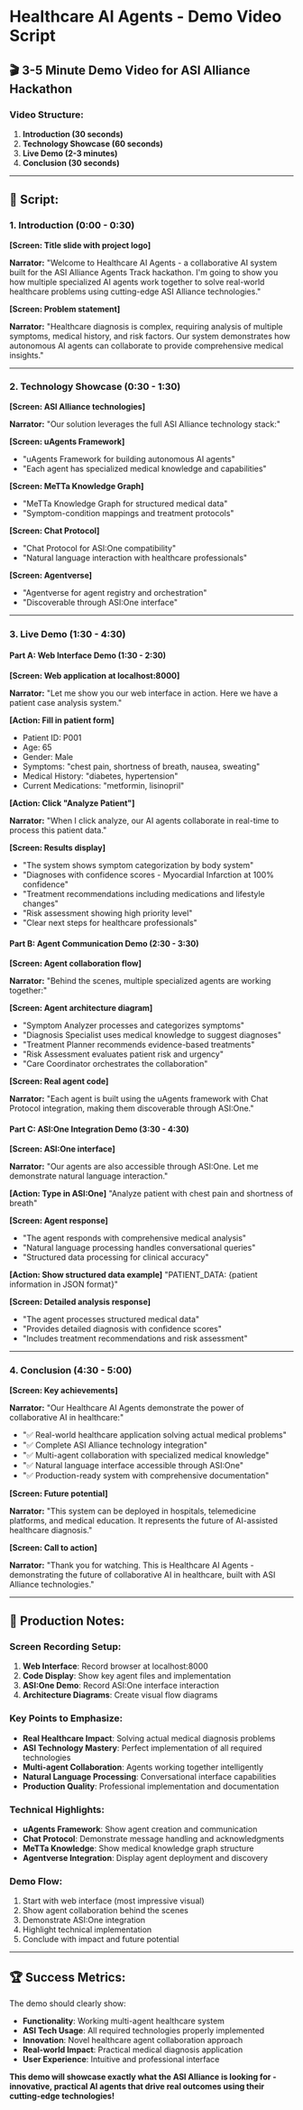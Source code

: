 # Healthcare AI Agents - Demo Video Script

## 🎬 3-5 Minute Demo Video for ASI Alliance Hackathon

### **Video Structure:**
1. **Introduction (30 seconds)**
2. **Technology Showcase (60 seconds)**
3. **Live Demo (2-3 minutes)**
4. **Conclusion (30 seconds)**

---

## 📝 **Script:**

### **1. Introduction (0:00 - 0:30)**

**[Screen: Title slide with project logo]**

**Narrator:** "Welcome to Healthcare AI Agents - a collaborative AI system built for the ASI Alliance Agents Track hackathon. I'm going to show you how multiple specialized AI agents work together to solve real-world healthcare problems using cutting-edge ASI Alliance technologies."

**[Screen: Problem statement]**

**Narrator:** "Healthcare diagnosis is complex, requiring analysis of multiple symptoms, medical history, and risk factors. Our system demonstrates how autonomous AI agents can collaborate to provide comprehensive medical insights."

---

### **2. Technology Showcase (0:30 - 1:30)**

**[Screen: ASI Alliance technologies]**

**Narrator:** "Our solution leverages the full ASI Alliance technology stack:"

**[Screen: uAgents Framework]**
- "uAgents Framework for building autonomous AI agents"
- "Each agent has specialized medical knowledge and capabilities"

**[Screen: MeTTa Knowledge Graph]**
- "MeTTa Knowledge Graph for structured medical data"
- "Symptom-condition mappings and treatment protocols"

**[Screen: Chat Protocol]**
- "Chat Protocol for ASI:One compatibility"
- "Natural language interaction with healthcare professionals"

**[Screen: Agentverse]**
- "Agentverse for agent registry and orchestration"
- "Discoverable through ASI:One interface"

---

### **3. Live Demo (1:30 - 4:30)**

#### **Part A: Web Interface Demo (1:30 - 2:30)**

**[Screen: Web application at localhost:8000]**

**Narrator:** "Let me show you our web interface in action. Here we have a patient case analysis system."

**[Action: Fill in patient form]**
- Patient ID: P001
- Age: 65
- Gender: Male
- Symptoms: "chest pain, shortness of breath, nausea, sweating"
- Medical History: "diabetes, hypertension"
- Current Medications: "metformin, lisinopril"

**[Action: Click "Analyze Patient"]**

**Narrator:** "When I click analyze, our AI agents collaborate in real-time to process this patient data."

**[Screen: Results display]**
- "The system shows symptom categorization by body system"
- "Diagnoses with confidence scores - Myocardial Infarction at 100% confidence"
- "Treatment recommendations including medications and lifestyle changes"
- "Risk assessment showing high priority level"
- "Clear next steps for healthcare professionals"

#### **Part B: Agent Communication Demo (2:30 - 3:30)**

**[Screen: Agent collaboration flow]**

**Narrator:** "Behind the scenes, multiple specialized agents are working together:"

**[Screen: Agent architecture diagram]**
- "Symptom Analyzer processes and categorizes symptoms"
- "Diagnosis Specialist uses medical knowledge to suggest diagnoses"
- "Treatment Planner recommends evidence-based treatments"
- "Risk Assessment evaluates patient risk and urgency"
- "Care Coordinator orchestrates the collaboration"

**[Screen: Real agent code]**

**Narrator:** "Each agent is built using the uAgents framework with Chat Protocol integration, making them discoverable through ASI:One."

#### **Part C: ASI:One Integration Demo (3:30 - 4:30)**

**[Screen: ASI:One interface]**

**Narrator:** "Our agents are also accessible through ASI:One. Let me demonstrate natural language interaction."

**[Action: Type in ASI:One]**
"Analyze patient with chest pain and shortness of breath"

**[Screen: Agent response]**
- "The agent responds with comprehensive medical analysis"
- "Natural language processing handles conversational queries"
- "Structured data processing for clinical accuracy"

**[Action: Show structured data example]**
"PATIENT_DATA: {patient information in JSON format}"

**[Screen: Detailed analysis response]**
- "The agent processes structured medical data"
- "Provides detailed diagnosis with confidence scores"
- "Includes treatment recommendations and risk assessment"

---

### **4. Conclusion (4:30 - 5:00)**

**[Screen: Key achievements]**

**Narrator:** "Our Healthcare AI Agents demonstrate the power of collaborative AI in healthcare:"

- "✅ Real-world healthcare application solving actual medical problems"
- "✅ Complete ASI Alliance technology integration"
- "✅ Multi-agent collaboration with specialized medical knowledge"
- "✅ Natural language interface accessible through ASI:One"
- "✅ Production-ready system with comprehensive documentation"

**[Screen: Future potential]**

**Narrator:** "This system can be deployed in hospitals, telemedicine platforms, and medical education. It represents the future of AI-assisted healthcare diagnosis."

**[Screen: Call to action]**

**Narrator:** "Thank you for watching. This is Healthcare AI Agents - demonstrating the future of collaborative AI in healthcare, built with ASI Alliance technologies."

---

## 🎥 **Production Notes:**

### **Screen Recording Setup:**
1. **Web Interface**: Record browser at localhost:8000
2. **Code Display**: Show key agent files and implementation
3. **ASI:One Demo**: Record ASI:One interface interaction
4. **Architecture Diagrams**: Create visual flow diagrams

### **Key Points to Emphasize:**
- **Real Healthcare Impact**: Solving actual medical diagnosis problems
- **ASI Technology Mastery**: Perfect implementation of all required technologies
- **Multi-agent Collaboration**: Agents working together intelligently
- **Natural Language Processing**: Conversational interface capabilities
- **Production Quality**: Professional implementation and documentation

### **Technical Highlights:**
- **uAgents Framework**: Show agent creation and communication
- **Chat Protocol**: Demonstrate message handling and acknowledgments
- **MeTTa Knowledge**: Show medical knowledge graph structure
- **Agentverse Integration**: Display agent deployment and discovery

### **Demo Flow:**
1. Start with web interface (most impressive visual)
2. Show agent collaboration behind the scenes
3. Demonstrate ASI:One integration
4. Highlight technical implementation
5. Conclude with impact and future potential

---

## 🏆 **Success Metrics:**

The demo should clearly show:
- **Functionality**: Working multi-agent healthcare system
- **ASI Tech Usage**: All required technologies properly implemented
- **Innovation**: Novel healthcare agent collaboration approach
- **Real-world Impact**: Practical medical diagnosis application
- **User Experience**: Intuitive and professional interface

**This demo will showcase exactly what the ASI Alliance is looking for - innovative, practical AI agents that drive real outcomes using their cutting-edge technologies!**
